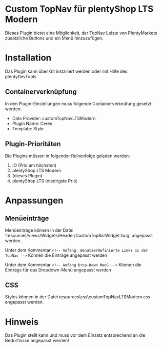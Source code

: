 # Custom TopNav für plentyShop LTS Modern
Dieses Plugin bietet eine Möglichkeit, der TopNav Leiste von PlentyMarkets zusätzliche Buttons und ein Menü hinzuzufügen.

# Installation
Das Plugin kann über Git installiert werden oder mit Hilfe des plentyDevTools

## Containerverknüpfung 
In den Plugin-Einstellungen muss folgende Containerverknüfung gesetzt werden:

 - Data Provider: customTopNavLTSModern
 - Plugin Name: Ceres  
 - Template: Style

## Plugin-Prioritäten
Die Plugins müssen in folgender Reihenfolge geladen werden:
 

 1. IO (Prio am höchsten)
 2. plentyShop LTS Modern
 3. (dieses Plugin)
 4. plentyShop LTS (niedrigste Prio)

# Anpassungen
## Menüeinträge
Menüeinträge können in der Datei 'resources/views/Widgets/Header/CustomTopBarWidget.twig' angepasst werden.

Unter dem Kommentar
```<!-- Anfang: Benutzerdefinierte Links in der TopNav -->```
Können die Einträge angepasst werden

Unter dem Kommentar
```<!-- Anfang Drop-Down Menü -->```
Können die Einträge für das Dropdown-Menü angepasst werden

## CSS
Styles können in der Datei resources\css\customTopNavLTSModern.css angepasst werden.

# Hinweis
Das Plugin stellt kann und muss vor dem Einsatz entsprechend an die Bedürfnisse angepasst werden!